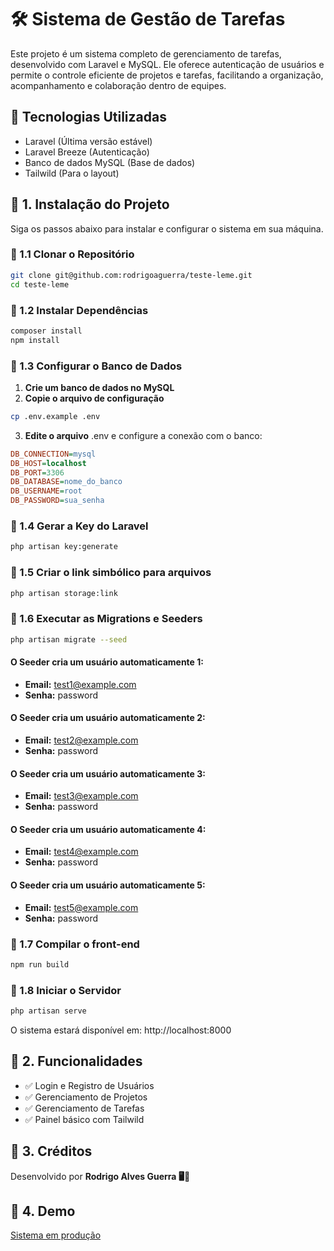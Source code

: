# 🛠️ Sistema de Gestão de Tarefas

Este projeto é um sistema completo de gerenciamento de tarefas, desenvolvido com Laravel e MySQL. Ele oferece autenticação de usuários e permite o controle eficiente de projetos e tarefas, facilitando a organização, acompanhamento e colaboração dentro de equipes.

## 🚀 Tecnologias Utilizadas

- Laravel (Última versão estável)
- Laravel Breeze (Autenticação)
- Banco de dados MySQL (Base de dados)
- Tailwild (Para o layout)

## 📌 1. Instalação do Projeto
Siga os passos abaixo para instalar e configurar o sistema em sua máquina.


### 🔹 1.1 Clonar o Repositório
```sh
git clone git@github.com:rodrigoaguerra/teste-leme.git
cd teste-leme
```
### 🔹 1.2 Instalar Dependências
```sh
composer install
npm install
```

### 🔹 1.3 Configurar o Banco de Dados
1. **Crie um banco de dados no MySQL**
2. **Copie o arquivo de configuração**
```sh
cp .env.example .env
```
3. **Edite o arquivo** .env e configure a conexão com o banco:
```ini
DB_CONNECTION=mysql
DB_HOST=localhost
DB_PORT=3306
DB_DATABASE=nome_do_banco
DB_USERNAME=root
DB_PASSWORD=sua_senha
```
### 🔹 1.4 Gerar a Key do Laravel
```sh
php artisan key:generate
```
### 🔹 1.5 Criar o link simbólico para arquivos
```sh
php artisan storage:link
```
### 🔹 1.6 Executar as Migrations e Seeders
```sh
php artisan migrate --seed
```
#### O Seeder cria um usuário automaticamente 1:
 - **Email:** test1@example.com
 - **Senha:** password

#### O Seeder cria um usuário automaticamente 2:
 - **Email:** test2@example.com
 - **Senha:** password

#### O Seeder cria um usuário automaticamente 3:
 - **Email:** test3@example.com
 - **Senha:** password

#### O Seeder cria um usuário automaticamente 4:
 - **Email:** test4@example.com
 - **Senha:** password

#### O Seeder cria um usuário automaticamente 5:
 - **Email:** test5@example.com
 - **Senha:** password

### 🔹 1.7 Compilar o front-end
```sh
npm run build
```

### 🔹 1.8 Iniciar o Servidor
```sh
php artisan serve
```
O sistema estará disponível em: http://localhost:8000


## 📌 2. Funcionalidades
- ✅ Login e Registro de Usuários
- ✅ Gerenciamento de Projetos
- ✅ Gerenciamento de Tarefas
- ✅ Painel básico com Tailwild


## 📌 3. Créditos
Desenvolvido por **Rodrigo Alves Guerra 🖥️🚀**

## 📌 4. Demo
[Sistema em produção](https://leme.rodrigoalvesguerra.com.br)

